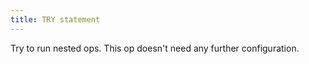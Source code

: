 ```yaml
---
title: TRY statement
---
```


Try to run nested ops. This op doesn't need any further configuration.


